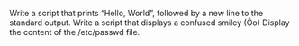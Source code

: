 Write a script that prints “Hello, World”, followed by a new line to the standard output.
Write a script that displays a confused smiley (Ôo)
Display the content of the /etc/passwd file.
